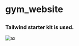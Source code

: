 # gym_website

##

### Tailwind starter kit is used.

![ax](https://user-images.githubusercontent.com/59448862/96990061-44fcda80-152f-11eb-8b4f-e78a51160a5f.PNG)
